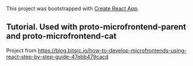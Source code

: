 This project was bootstrapped with [Create React App](https://github.com/facebook/create-react-app).

## Tutorial. Used with proto-microfrontend-parent and proto-microfrontend-cat

Project from https://blog.bitsrc.io/how-to-develop-microfrontends-using-react-step-by-step-guide-47ebb479cacd

